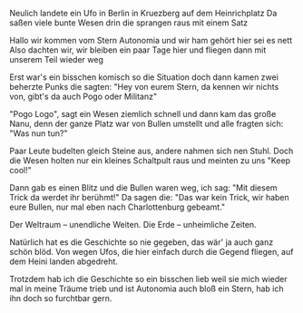 Neulich landete ein Ufo in Berlin
in Kruezberg auf dem Heinrichplatz
Da saßen viele bunte Wesen drin
die sprangen raus mit einem Satz

Hallo wir kommen vom Stern Autonomia
und wir ham gehört hier sei es nett
Also dachten wir, wir bleiben ein paar Tage hier
und fliegen dann mit unserem Teil wieder weg

Erst war's ein bisschen komisch so die Situation
doch dann kamen zwei beherzte Punks
die sagten:
"Hey von eurem Stern, da kennen wir nichts von,
gibt's da auch Pogo oder Militanz"

"Pogo Logo", sagt ein Wesen ziemlich schnell
und dann kam das große Nanu,
denn der ganze Platz war von Bullen umstellt
und alle fragten sich: "Was nun tun?"

Paar Leute budelten gleich Steine aus,
andere nahmen sich nen Stuhl.
Doch die Wesen holten nur ein kleines Schaltpult raus
und meinten zu uns "Keep cool!"

Dann gab es einen Blitz und die Bullen waren weg,
ich sag: "Mit diesem Trick da werdet ihr berühmt!"
Da sagen die: "Das war kein Trick,
wir haben eure Bullen, nur mal eben nach 
Charlottenburg gebeamt."

Der Weltraum – unendliche Weiten.
Die Erde – unheimliche Zeiten.

Natürlich hat es die Geschichte so nie gegeben,
das wär' ja auch ganz schön blöd.
Von wegen Ufos,
die hier einfach durch die Gegend fliegen,
auf dem Heini landen abgedreht.

Trotzdem hab ich die Geschichte so ein bisschen lieb
weil sie mich wieder mal in meine Träume trieb
und ist Autonomia auch bloß ein Stern,
hab ich ihn doch so furchtbar gern.
